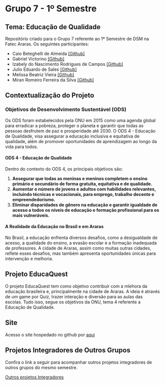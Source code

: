 # Grupo 7 - 1º Semestre

## Tema: Educação de Qualidade

Repositório criado para o Grupo 7 referente ao 1º Semestre de DSM na Fatec Araras.
Os seguintes participantes:

- Caio Beteghelli de Almeida [[Github]](https://github.com/caiobeteghellia "GPerfil Github")
- Gabriel Victorino [[Github]](https://github.com/GabrielVictorino8266 "GPerfil Github")
- Izabely do Nascimento Rodrigues de Campos [[Github]](https://github.com/izabelycamposs "GPerfil Github")
- Julio Eduardo de Sales [[Github]](https://github.com/Julio-Saless "GPerfil Github")
- Melissa Beatriz Vieira [[Github]](https://github.com/melissabvieira "GPerfil Github")
- Miran Romeiro Ferreira da Silva [[Github]](https://github.com/miranromeiro "GPerfil Github")

## Contextualização do Projeto

### Objetivos de Desenvolvimento Sustentável (ODS)

Os ODS foram estabelecidos pela ONU em 2015 como uma agenda global para erradicar a pobreza, proteger o planeta e garantir que todas as pessoas desfrutem de paz e prosperidade até 2030. O ODS 4 - Educação de Qualidade, visa assegurar a educação inclusiva e equitativa de qualidade, além de promover oportunidades de aprendizagem ao longo da vida para todos.

#### ODS 4 - Educação de Qualidade

Dentro do contexto do ODS 4, os principais objetivos são:

1. **Assegurar que todas as meninas e meninos completem o ensino primário e secundário de forma gratuita, equitativa e de qualidade.**
2. **Aumentar o número de jovens e adultos com habilidades relevantes, incluindo técnicas e vocacionais, para emprego, trabalho decente e empreendedorismo.**
3. **Eliminar disparidades de gênero na educação e garantir igualdade de acesso a todos os níveis de educação e formação profissional para os mais vulneráveis.**

#### A Realidade da Educação no Brasil e em Araras

No Brasil, a educação enfrenta diversos desafios, como a desigualdade de acesso, a qualidade do ensino, a evasão escolar e a formação inadequada de professores. A cidade de Araras, assim como muitas outras cidades, reflete esses desafios, mas também apresenta oportunidades únicas para intervenção e melhoria.

## Projeto EducaQuest

O projeto EducaQuest tem como objetivo contribuir com a mlehora da educação brasileira e,
principalmente na cidade de Araras. A ideia é através de um game por Quiz, trazer interação e diversão
para as aulas das escolas. Tudo isso, segue os objetivos da ONU, tema 4 referente a Educação de Qualidade.

## Site

Acesso o site hospedado no github por [aqui](https://gabrielvictorino8266.github.io/pi_1semestre/site/jogar.html "EducaQuest")

## Projetos Integradores de Outros Grupos

Confira o link a seguir para acompanhar outros projetos integradores de outros grupos do mesmo semestre.

[Outros projetos Integradores](https://github.com/orlandosaraivajr/PI_FATEC_ARARAS "Outros projetos integradores")

